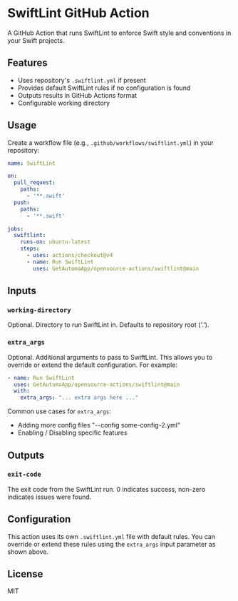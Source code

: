 # SwiftLint GitHub Action

A GitHub Action that runs SwiftLint to enforce Swift style and conventions in your Swift projects.

## Features

- Uses repository's `.swiftlint.yml` if present
- Provides default SwiftLint rules if no configuration is found
- Outputs results in GitHub Actions format
- Configurable working directory

## Usage

Create a workflow file (e.g., `.github/workflows/swiftlint.yml`) in your repository:

```yaml
name: SwiftLint

on:
  pull_request:
    paths:
      - '**.swift'
  push:
    paths:
      - '**.swift'

jobs:
  swiftlint:
    runs-on: ubuntu-latest
    steps:
      - uses: actions/checkout@v4
      - name: Run SwiftLint
        uses: GetAutomaApp/opensource-actions/swiftlint@main
```

## Inputs

### `working-directory`

Optional. Directory to run SwiftLint in. Defaults to repository root ('.').

### `extra_args`

Optional. Additional arguments to pass to SwiftLint. This allows you to override or extend the default configuration. For example:

```yaml
- name: Run SwiftLint
  uses: GetAutomaApp/opensource-actions/swiftlint@main
  with:
    extra_args: "... extra args here ..."
```

Common use cases for `extra_args`:
- Adding more config files "--config some-config-2.yml"
- Enabling / Disabling specific features

## Outputs

### `exit-code`

The exit code from the SwiftLint run. 0 indicates success, non-zero indicates issues were found.

## Configuration

This action uses its own `.swiftlint.yml` file with default rules. You can override or extend these rules using the `extra_args` input parameter as shown above.

## License

MIT
